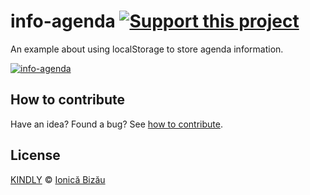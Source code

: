 # info-agenda [![Support this project][donate-now]][paypal-donations]
An example about using localStorage to store agenda information.

[![info-agenda](http://i.imgur.com/Tn4SpP3.jpg)](http://ionicabizau.github.io/info-agenda)

## How to contribute
Have an idea? Found a bug? See [how to contribute][contributing].

## License

[KINDLY][license] © [Ionică Bizău][website]

[license]: http://ionicabizau.github.io/kindly-license/?author=Ionic%C4%83%20Biz%C4%83u%20%3Cbizauionica@gmail.com%3E&year=2015

[website]: http://ionicabizau.net
[paypal-donations]: https://www.paypal.com/cgi-bin/webscr?cmd=_s-xclick&hosted_button_id=RVXDDLKKLQRJW
[donate-now]: http://i.imgur.com/6cMbHOC.png

[contributing]: /CONTRIBUTING.md
[docs]: /DOCUMENTATION.md
